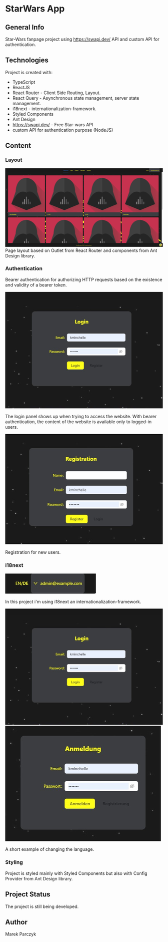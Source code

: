 # StarWars App

## General Info

Star-Wars fanpage project using https://swapi.dev/ API and custom API for authentication.

## Technologies

Project is created with:

- TypeScript
- ReactJS
- React Router - Client Side Routing, Layout.
- React Query - Asynchronous state management, server state management.
- i18next - internationalization-framework.
- Styled Components
- Ant Design
- https://swapi.dev/ - Free Star-wars API
- custom API for authentication purpose (NodeJS)

## Content

### Layout

![Layout](./public/images/home-screen.jpg)
Page layout based on Outlet from React Router and components from Ant Design library.

### Authentication

Bearer authentication for authorizing HTTP requests based on the existence and validity of a bearer token.

![Login Screen](./public/images/login-screen.jpg)

The login panel shows up when trying to access the website. With bearer authentication, the content of the website is available only to logged-in users.

![Registration](./public/images/signUp-screen.jpg)

Registration for new users.

### i18next

![Language switcher](./public/images/language-account-panel.jpg)

In this project i'm using i18next an internationalization-framework.

![English](./public/images/login-screen.jpg) ![German](./public/images/login-screen-de2.jpg)

A short example of changing the language.

### Styling

Project is styled mainly with Styled Components but also with Config Provider from Ant Design library.

## Project Status

The project is still being developed.

## Author

Marek Parczyk
